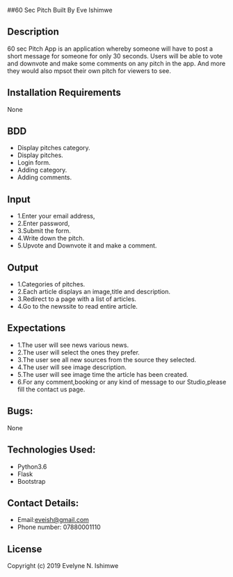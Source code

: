 ##60 Sec Pitch 
Built By Eve Ishimwe

## Description
60 sec Pitch App is an application whereby someone will have to post a short message for someone for only 30 seconds. Users will be able to vote and downvote and make some comments on any pitch in the app. And more they would also mpsot their own pitch for viewers to see. 

## Installation Requirements
None

## BDD
* Display pitches category.
* Display pitches.
* Login form.
* Adding category.
* Adding comments.

## Input
* 1.Enter your email address,
* 2.Enter password,
* 3.Submit the form.
* 4.Write down the pitch.
* 5.Upvote and Downvote it and make a comment.

## Output
* 1.Categories of pitches.
* 2.Each article displays an image,title and description.
* 3.Redirect to a page with a list of articles.
* 4.Go to the newssite to read entire article.

## Expectations
* 1.The user will see news various news.
* 2.The user will select the ones they prefer.
* 3.The user see all new sources from the source they selected.
* 4.The user will see image description.
* 5.The user will see  image time the article has been created.
* 6.For any comment,booking or any kind of message to our Studio,please fill the contact us page. 

## Bugs:
None

## Technologies Used:
* Python3.6
* Flask 
* Bootstrap  

## Contact Details:
* Email:eveish@gmail.com
* Phone number: 07880001110

## License
Copyright (c) 2019 Evelyne N. Ishimwe 
